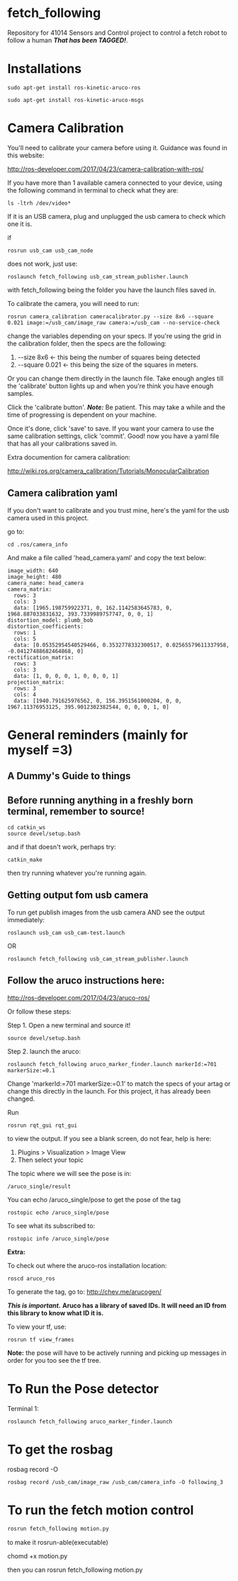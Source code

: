 # fetch_following
Repository for 41014 Sensors and Control project to control a fetch robot to follow a human ***That has been TAGGED!***.

# Installations

    sudo apt-get install ros-kinetic-aruco-ros

    sudo apt-get install ros-kinetic-aruco-msgs

# Camera Calibration
You'll need to calibrate your camera before using it. Guidance was found in this website:

http://ros-developer.com/2017/04/23/camera-calibration-with-ros/

If you have more than 1 available camera connected to your device, using the following command in terminal to check what they are:

    ls -ltrh /dev/video*

If it is an USB camera, plug and unplugged the usb camera to check which one it is.

if

    rosrun usb_cam usb_cam_node

does not work, just use: 

    roslaunch fetch_following usb_cam_stream_publisher.launch

with fetch_following being the folder you have the launch files saved in.

To calibrate the camera, you will need to run:

    rosrun camera_calibration cameracalibrator.py --size 8x6 --square 0.021 image:=/usb_cam/image_raw camera:=/usb_cam --no-service-check

change the variables depending on your specs. If you're using the grid in the calibration folder, then the specs are the following:

1. --size 8x6 <- this being the number of squares being detected
2. --square 0.021 <- this being the size of the squares in meters.

Or you can change them directly in the launch file. Take enough angles till the 'calibrate' button lights up and when you're think you have enough samples. 

Click the 'calibrate button'. ***Note:*** Be patient. This may take a while and the time of progressing is dependent on your machine. 

Once it's done, click 'save' to save. If you want your camera to use the same calibration settings, click 'commit'. Good! now you have a yaml file that has all your calibrations saved in.

Extra documention for camera calibration:

http://wiki.ros.org/camera_calibration/Tutorials/MonocularCalibration

Camera calibration yaml
---
If you don't want to calibrate and you trust mine, here's the yaml for the usb camera used in this project.

go to:

    cd .ros/camera_info

And make a file called 'head_camera.yaml' and copy the text below:

    image_width: 640
    image_height: 480
    camera_name: head_camera
    camera_matrix:
      rows: 3
      cols: 3
      data: [1965.198759922371, 0, 162.1142583645783, 0, 1968.887033831632, 393.7339989757747, 0, 0, 1]
    distortion_model: plumb_bob
    distortion_coefficients:
      rows: 1
      cols: 5
      data: [0.05352954540529466, 0.3532778332300517, 0.02565579611337958, -0.04127488682464868, 0]
    rectification_matrix:
      rows: 3
      cols: 3
      data: [1, 0, 0, 0, 1, 0, 0, 0, 1]
    projection_matrix:
      rows: 3
      cols: 4
      data: [1940.791625976562, 0, 156.3951561000204, 0, 0, 1967.11376953125, 395.9012302382544, 0, 0, 0, 1, 0]

# General reminders (mainly for myself =3)
A Dummy's Guide to things
---
Before running anything in a freshly born terminal, remember to source!
---
    cd catkin_ws
    source devel/setup.bash

and if that doesn't work, perhaps try:

    catkin_make

then try running whatever you're running again.

Getting output fom usb camera
---
To run get publish images from the usb camera AND see the output immediately:

    roslaunch usb_cam usb_cam-test.launch

OR

    roslaunch fetch_following usb_cam_stream_publisher.launch 


Follow the aruco instructions here:
---
http://ros-developer.com/2017/04/23/aruco-ros/

Or follow these steps:

Step 1. Open a new terminal and source it!

    source devel/setup.bash

Step 2. launch the aruco:

    roslaunch fetch_following aruco_marker_finder.launch markerId:=701 markerSize:=0.1

Change 'markerId:=701 markerSize:=0.1' to match the specs of your artag or change this directly in the launch. For this project, it has already been changed.

Run 

    rosrun rqt_gui rqt_gui

to view the output. If you see a blank screen, do not fear, help is here:

1. Plugins > Visualization > Image View
2. Then select your topic

The topic where we will see the pose is in: 

    /aruco_single/result

You can echo /aruco_single/pose to get the pose of the tag

    rostopic echo /aruco_single/pose

To see what its subscribed to:

    rostopic info /aruco_single/pose

**Extra:**

To check out where the aruco-ros installation location:

    roscd aruco_ros

To generate the tag, go to: http://chev.me/arucogen/

***This is important.*** **Aruco has a library of saved IDs. It will need an ID from this library to know what ID it is.**

To view your tf, use:

    rosrun tf view_frames

**Note:** the pose will have to be actively running and picking up messages in order for you too see the tf tree.

# To Run the Pose detector

Terminal 1:

    roslaunch fetch_following aruco_marker_finder.launch 

# To get the rosbag

rosbag record <topics to record> <another topic> -O <name of the file>

    rosbag record /usb_cam/image_raw /usb_cam/camera_info -O following_3

# To run the fetch motion control

```bash
rosrun fetch_following motion.py
```

to make it rosrun-able(executable)

  chomd +x motion.py

  then you can rosrun fetch_following motion.py